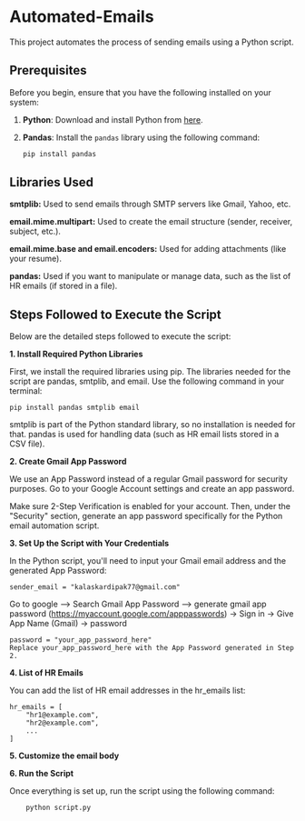 # Automated-Emails

This project automates the process of sending emails using a Python script.

## Prerequisites

Before you begin, ensure that you have the following installed on your system:

1. **Python**: 
   Download and install Python from [here](https://www.python.org/downloads/).

2. **Pandas**:
   Install the `pandas` library using the following command:
   ```bash
   pip install pandas


## Libraries Used

**smtplib:** Used to send emails through SMTP servers like Gmail, Yahoo, etc.

**email.mime.multipart:** Used to create the email structure (sender, receiver, subject, etc.).

**email.mime.base and email.encoders:** Used for adding attachments (like your resume).

**pandas:** Used if you want to manipulate or manage data, such as the list of HR emails (if stored in a file).

## Steps Followed to Execute the Script
Below are the detailed steps followed to execute the script:

**1. Install Required Python Libraries**

First, we install the required libraries using pip. The libraries needed for the script are pandas, smtplib, and email. Use the following command in your terminal:

    pip install pandas smtplib email 

smtplib is part of the Python standard library, so no installation is needed for that.
pandas is used for handling data (such as HR email lists stored in a CSV file).

**2. Create Gmail App Password**

We use an App Password instead of a regular Gmail password for security purposes.
Go to your Google Account settings and create an app password.

Make sure 2-Step Verification is enabled for your account. Then, under the "Security" section, generate an app password specifically for the Python email automation script.

**3. Set Up the Script with Your Credentials**

In the Python script, you'll need to input your Gmail email address and the generated App Password:

    sender_email = "kalaskardipak77@gmail.com"


Go to google --> Search Gmail App Password --> generate gmail app password (https://myaccount.google.com/apppasswords) -> Sign in -> Give App Name (Gmail) -> password

    
    password = "your_app_password_here"
    Replace your_app_password_here with the App Password generated in Step 2.

**4. List of HR Emails**

You can add the list of HR email addresses in the hr_emails list:


    hr_emails = [
        "hr1@example.com",
        "hr2@example.com",
        ...
    ]

**5. Customize the email body**

**6. Run the Script**

Once everything is set up, run the script using the following command:
        
        python script.py
